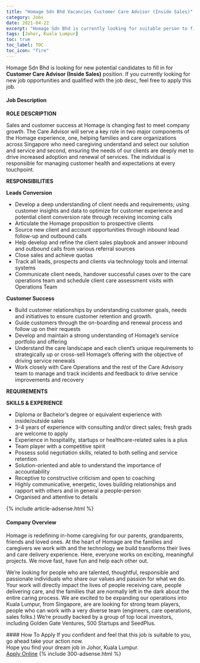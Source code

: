 ```yaml
---
title: "Homage Sdn Bhd Vacancies Customer Care Advisor (Inside Sales)" 
category: Jobs 
date: 2021-04-22 
excerpt: "Homage Sdn Bhd is currently looking for suitable person to fill in the Customer Care Advisor (Inside Sales) which based in Johor, Kuala Lumpur" 
tags: [Johor, Kuala Lumpur] 
toc: true 
toc_label: TOC 
toc_icon: "fire" 
--- 
```


<p>Homage Sdn Bhd is looking for new potential candidates to fill in for <b>Customer Care Advisor (Inside Sales)</b> position. If you currently looking for new job opportunities and qualified with the job desc, feel free to apply this job.
</p><div><div><h4>Job Description</h4></div><div><div><span><div><p><strong>ROLE DESCRIPTION</strong></p><p>Sales and customer success at Homage is changing fast to meet company growth. The Care Advisor will serve a key role in two major components of the Homage experience, one, helping families and care organizations across Singapore who need caregiving understand and select our solution and service and second, ensuring the needs of our clients are deeply met to drive increased adoption and renewal of services. The individual is responsible for managing customer health and expectations at every touchpoint.&#160;</p><p><strong>RESPONSIBILITIES</strong></p><p><strong>Leads Conversion</strong></p><ul><li>Develop a deep understanding of client needs and requirements; using customer insights and data to optimize for customer experience and potential client conversion rate through receiving incoming calls</li><li>Articulate the Homage proposition to prospective clients</li><li>Source new client and account opportunities through inbound lead follow-up and outbound calls</li><li>Help develop and refine the client sales playbook and answer inbound and outbound calls from various referral sources</li><li>Close sales and achieve quotas</li><li>Track all leads, prospects and clients via technology tools and internal systems</li><li>Communicate client needs, handover successful cases over to the care operations team and schedule client care assessment visits with Operations Team</li></ul><p><strong>Customer Success</strong></p><ul><li>Build customer relationships by understanding customer goals, needs and initiatives to ensure customer retention and growth.</li><li>Guide customers through the on-boarding and renewal process and follow up on their requests</li><li>Develop and maintain a strong understanding of Homage&#8217;s service portfolio and offering</li><li>Understand the care landscape and each client&#8217;s unique requirements to strategically up or cross-sell Homage&#8217;s offering with the objective of driving service renewals</li><li>Work closely with Care Operations and the rest of the Care Advisory team to manage and track incidents and feedback to drive service improvements and recovery</li></ul><p><strong>REQUIREMENTS</strong></p><p><strong>SKILLS &amp; EXPERIENCE</strong></p><ul><li>Diploma or Bachelor&#8217;s degree or equivalent experience with inside/outside sales</li><li>3-4 years of experience with consulting and/or direct sales; fresh grads are welcome to apply</li><li>Experience in hospitality, startups or healthcare-related sales is a plus</li><li>Team player with a competitive spirit</li><li>Possess solid negotiation skills, related to both selling and service retention</li><li>Solution-oriented and able to understand the importance of accountability</li><li>Receptive to constructive criticism and open to coaching</li><li>Highly communicative, energetic, loves building relationships and rapport with others and in general a people-person</li><li>Organised and attentive to details</li></ul></div></span></div></div></div> 
{% include article-adsense.html %} 
<div><div><h4>Company Overview</h4></div><div><div><span><div><p>Homage is redefining in-home caregiving for our parents, grandparents, friends and loved ones. At the heart of Homage are the families and caregivers we work with and the technology we build transforms their lives and care delivery experience. Here, everyone works on exciting, meaningful projects. We move fast, have fun and help each other out.</p><p>We&#8217;re looking for people who are talented, thoughtful, responsible and passionate individuals who share our values and passion for what we do. Your work will directly impact the lives of people receiving care, people delivering care, and the families that are normally left in the dark about the entire caring process. We are excited to be expanding our operations into Kuala Lumpur, from Singapore, are are looking for strong team players, people who can work with a very diverse team (engineers, care operations, sales folks.) We&#8217;re proudly backed by a group of top local investors, including Golden Gate Ventures, 500 Startups and SeedPlus.&#160;</p></div></span></div></div></div> 
#### How To Apply 
If you confident and feel that this job is suitable to you, go ahead take your action now. <br/> 
Hope you find your dream job in Johor, Kuala Lumpur. <br/> 
<a href="https://www.jobstreet.com.my/en/job/customer-care-advisor-inside-sales-4545558?jobId=jobstreet-my-job-4545558&" class="btn btn--info" target="_blank" rel="nofollow noopenner">Apply Online</a> 
{% include 300-adsense.html %} 